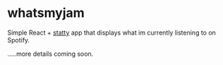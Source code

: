 # whatsmyjam

Simple React + [statty](https://github.com/vesparny/statty) app that displays what im currently listening to on Spotify.

.....more details coming soon. 
